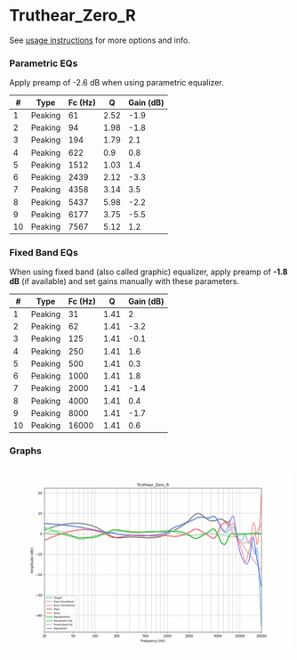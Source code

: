 # Truthear_Zero_R
See [usage instructions](https://github.com/jaakkopasanen/AutoEq#usage) for more options and info.

### Parametric EQs
Apply preamp of -2.6 dB when using parametric equalizer.

|   # | Type    |   Fc (Hz) |    Q |   Gain (dB) |
|-----|---------|-----------|------|-------------|
|   1 | Peaking |        61 | 2.52 |        -1.9 |
|   2 | Peaking |        94 | 1.98 |        -1.8 |
|   3 | Peaking |       194 | 1.79 |         2.1 |
|   4 | Peaking |       622 | 0.9  |         0.8 |
|   5 | Peaking |      1512 | 1.03 |         1.4 |
|   6 | Peaking |      2439 | 2.12 |        -3.3 |
|   7 | Peaking |      4358 | 3.14 |         3.5 |
|   8 | Peaking |      5437 | 5.98 |        -2.2 |
|   9 | Peaking |      6177 | 3.75 |        -5.5 |
|  10 | Peaking |      7567 | 5.12 |         1.2 |

### Fixed Band EQs
When using fixed band (also called graphic) equalizer, apply preamp of **-1.8 dB** (if available) and set gains manually with these parameters.

|   # | Type    |   Fc (Hz) |    Q |   Gain (dB) |
|-----|---------|-----------|------|-------------|
|   1 | Peaking |        31 | 1.41 |         2   |
|   2 | Peaking |        62 | 1.41 |        -3.2 |
|   3 | Peaking |       125 | 1.41 |        -0.1 |
|   4 | Peaking |       250 | 1.41 |         1.6 |
|   5 | Peaking |       500 | 1.41 |         0.3 |
|   6 | Peaking |      1000 | 1.41 |         1.8 |
|   7 | Peaking |      2000 | 1.41 |        -1.4 |
|   8 | Peaking |      4000 | 1.41 |         0.4 |
|   9 | Peaking |      8000 | 1.41 |        -1.7 |
|  10 | Peaking |     16000 | 1.41 |         0.6 |

### Graphs
![](./Truthear_Zero_R.png)
